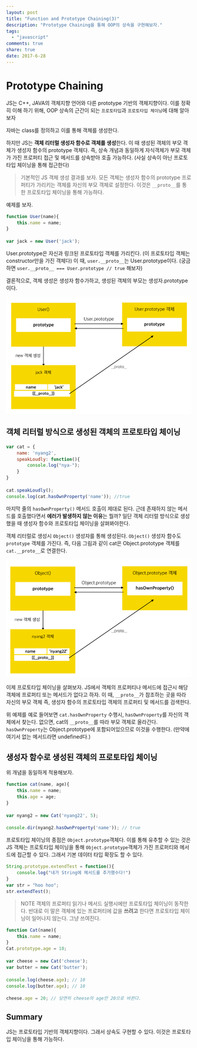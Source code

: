 ```yaml
---
layout: post
title: "Function and Prototype Chaining(3)"
description: "Prototype Chaining을 통해 OOP의 상속을 구현해보자."
tags:
  - "javascript"
comments: true
share: true
date: 2017-6-28
---
```


# Prototype Chaining

JS는 C++, JAVA의 객체지향 언어와 다른 prototype 기반의 객체지향이다.
이를 정확히 이해 하기 위해, OOP 상속의 근간이 되는 `프로토타입`과 `프로토타입 체이닝`에 대해 알아보자

자바는 class를 정의하고 이를 통해 객체를 생성한다.

하지만 JS는 **객체 리터럴 생성자 함수로 객체를 생성**한다.
이 때 생성된 객체의 부모 객체가 생성자 함수의 prototype 객체다. 즉, 상속 개념과 동일하게 자식객체가 부모 객체가 가진 프로퍼티 접근 및 메서드를 상속받아 호출 가능하다.
(사실 상속이 아닌 프로토타입 체이닝을 통해 접근한다)

> 기본적인 JS 객체 생성 결과를 보자.
모든 객체는 생성자 함수의 prototype 프로퍼티가 가리키는 객체를 자신의 부모 객체로 설정한다.
이것은 `__proto__`를 통한 프로토타입 체이닝을 통해 가능하다.

예제를 보자.

```javascript
function User(name){
	this.name = name;
}

var jack = new User('jack');
```

User.prototype은 자신과 링크된 프로토타입 객체를 가리킨다. (이 프로토타입 객체는 constructor만을 가진 객체다)
이 때, `user.__proto__`는  User.prototype이다. (궁금하면 `user.__proto__ === User.prototype // true` 해보자)

결론적으로, 객체 생성은 생성자 함수가하고, 생성된 객체의 부모는 생성자.prototype 이다.

![function prototype chaining 1](/images/prototype-chaining/prototype_chaining_1.png)


## 객체 리터럴 방식으로 생성된 객체의 프로토타입 체이닝

```javascript
var cat = {
	name: 'nyang2',
	speakLoudly: function(){
		console.log("nya-");
	}
}

cat.speakLoudly();
console.log(cat.hasOwnProperty('name')); //true
```

마지막 줄의 `hasOwnProperty()` 메서드 호출이 제대로 된다. 근데 존재하지 않는 메서드를 호출했다면서 **에러가 발생하지 않는 이유**는 뭘까?
일단 객체 리터럴 방식으로 생성했을 때 생성자 함수와 프로토타입 체이닝을 살펴봐야한다.

객체 리터럴로 생성시 `Object()` 생성자를 통해 생성된다. `Object()` 생성자 함수도 `prototype` 객체를 가진다.
즉, 다음 그림과 같이 cat은 Object.prototype 객체를 `cat.__proto__`로 연결한다.

![function prototype chaining 2](/images/prototype-chaining/prototype_chaining_2.png)


이제 프로토타입 체이닝을 살펴보자.
JS에서 객체의 프로퍼티나 메서드에 접근시 해당 객체에 프로퍼티 또는 메서드가 없다고 하자.
이 때, `__proto__`가 참조하는 곳을 따라 자신의 부모 객체 즉, 생성자 함수의 프로토타입 객체의 프로퍼티 및 메서드를 검색한다.

위 예제를 예로 들어보면
`cat.hasOwnProperty` 수행시, `hasOwnProperty`를 자신의 객체에서 찾는다.
없으면, cat의 `__proto__`를 따라 부모 객체로 올라간다.
`hasOwnProperty`는 Object.prototype에 포함되어있으므로 이것을 수행한다.
(만약에 여기서 없는 메서드라면 undefined다.)

## 생성자 함수로 생성된 객체의 프로토타입 체이닝

위 개념을 동일하게 적용해보자.

```javascript
function cat(name, age){
	this.name = name;
	this.age = age;
}

var nyang2 = new Cat('nyang22', 5);

console.dir(nyang2.hasOwnProperty('name')); // true
```

프로토타입 체이닝의 종점은 `Object.prototype`객체다. 이를 통해 유추할 수 있는 것은 JS 객체는 프로토타입 체이닝을 통해
`Object.prototype`객체가 가진 프로퍼티와 메서드에 접근할 수 있다. 그래서 기본 데이터 타입 확장도 할 수 있다.

```javascript
String.prototype.extendTest = function(){
	console.log("내가 String에 메서드를 추가했수다!")
}
var str = "hoo hoo";
str.extendTest();
```

> NOTE
객체의 프로퍼티 읽기나 메서드 실행시에만 프로토타입 체이닝이 동작한다.
반대로 이 말은 객체에 있는 프로퍼티에 값을 **쓰려고** 한다면 프로토타입 체이닝이 일어나지 않는다.
그냥 쓰여진다.

```javascript
function Cat(name){
	this.name = name;
}
Cat.prototype.age = 10;

var cheese = new Cat('cheese');
var butter = new Cat('butter');

console.log(cheese.age); // 10
console.log(butter.age); // 10

cheese.age = 20; // 당연히 cheese의 age만 20으로 바뀐다.
```

## Summary

JS는 프로토타입 기반의 객체지향이다. 그래서 상속도 구현할 수 있다.
이것은 프로토타입 체이닝을 통해 가능하다.
